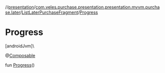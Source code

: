 //[presentation](../../../index.md)/[com.veles.purchase.presentation.presentation.mvvm.purchase.later](../index.md)/[ListLaterPurchaseFragment](index.md)/[Progress](-progress.md)

# Progress

[androidJvm]\

@[Composable](https://developer.android.com/reference/kotlin/androidx/compose/runtime/Composable.html)

fun [Progress](-progress.md)()
